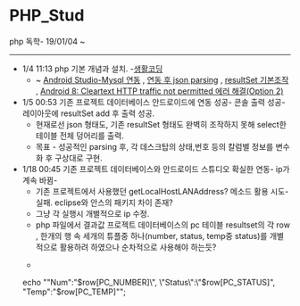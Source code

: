 # PHP_Stud
php 독학- 19/01/04 ~

* * * 
  - 1/4 11:13 php 기본 개념과 설치. -[생활코딩](https://opentutorials.org/course/62/233)
    - ~ [Android Studio-Mysql 연동](https://m.blog.naver.com/alice_k106/220504885730) , [연동 후 json parsing](https://m.blog.naver.com/PostView.nhn?blogId=alice_k106&logNo=220504919176) ,     [resultSet 기본조작](http://php.net/manual/kr/function.mysql-result.php) , [Android 8: Cleartext HTTP traffic not permitted 에러 해결(Option 2)](https://stackoverflow.com/questions/45940861/android-8-cleartext-http-traffic-not-permitted)
  - 1/5 00:53 기존 프로젝트 데이터베이스 안드로이드에 연동 성공- 콘솔 출력 성공- 레이아웃에 resultSet add 후 출력 성공.
    - 현재로선 json 형태도, 기존 resultSet 형태도 완벽히 조작하지 못해 select한 테이블 전체 덩어리를 출력.
    - 목표 - 성공적인 parsing 후, 각 데스크탑의 상태,번호 등의 칼럼별 정보를 변수화 후 구상대로  구현.
  - 1/18 00:45 기존 프로젝트 데이터베이스와 안드로이드 스튜디오 확실한 연동- ip가 계속 바뀜-
    - 기존 프로젝트에서 사용했던 getLocalHostLANAddress? 메소드 활용 시도- 실패. eclipse와 안스의 패키지 차이 존재?
    - 그냥 각 실행시 개별적으로 ip 수정.
    - php 파일에서 결과값 프로젝트 데이터베이스의 pc 테이블 resultset의 각 row , 한개의 행 속 세개의 튜플중 하나(number, status, temp중 status)를 개별적으로 활용하려 하였으나 순차적으로 사용해야 하는듯? 
    - ```php
    echo "\"Num\":\"$row[PC_NUMBER]\", \"Status\":\"$row[PC_STATUS]\", \"Temp\":\"$row[PC_TEMP]\"";
    ```
